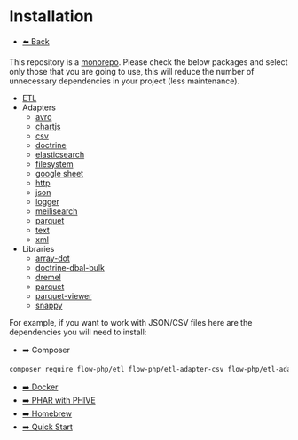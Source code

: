 # Installation

- [⬅️️ Back](introduction.md)

This repository is a [monorepo](https://tomasvotruba.com/blog/2019/10/28/all-you-always-wanted-to-know-about-monorepo-but-were-afraid-to-ask/).
Please check the below packages and select only those that you are going to use,
this will reduce the number of unnecessary dependencies in your project (less maintenance).

- [ETL](components/core/core.md)
- Adapters
    - [avro](components/adapters/avro.md)
    - [chartjs](components/adapters/chartjs.md)
    - [csv](components/adapters/csv.md)
    - [doctrine](components/adapters/doctrine.md)
    - [elasticsearch](components/adapters/elasticsearch.md)
    - [filesystem](components/adapters/filesystem.md)
    - [google sheet](components/adapters/google-sheet.md)
    - [http](components/adapters/http.md)
    - [json](components/adapters/json.md)
    - [logger](components/adapters/logger.md)
    - [meilisearch](components/adapters/meilisearch.md)
    - [parquet](components/adapters/parquet.md)
    - [text](components/adapters/text.md)
    - [xml](components/adapters/xml.md)
- Libraries
    - [array-dot](components/libs/array-dot.md)
    - [doctrine-dbal-bulk](components/libs/doctrine-dbal-bulk.md)
    - [dremel](components/libs/dremel.md)
    - [parquet](components/libs/parquet.md)
    - [parquet-viewer](components/libs/parquet-viewer.md)
    - [snappy](components/libs/snappy.md)

For example, if you want to work with JSON/CSV files here are the dependencies you will need to install:

- ➡️ Composer
```bash
composer require flow-php/etl flow-php/etl-adapter-csv flow-php/etl-adapter-json
```

- [➡️ Docker](installation/docker.md)
- [➡️ PHAR with PHIVE](installation/phive.md)
- [➡️ Homebrew](installation/homebrew.md)
- [➡️ Quick Start](quick-start.md)
